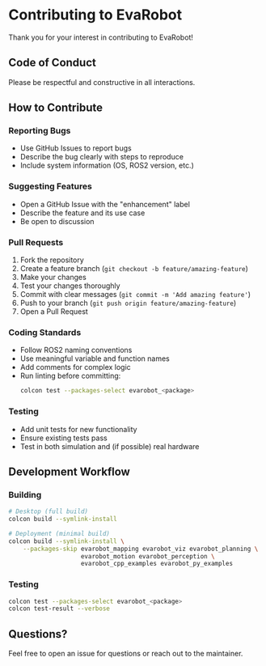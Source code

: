 # Contributing to EvaRobot

Thank you for your interest in contributing to EvaRobot!

## Code of Conduct

Please be respectful and constructive in all interactions.

## How to Contribute

### Reporting Bugs

- Use GitHub Issues to report bugs
- Describe the bug clearly with steps to reproduce
- Include system information (OS, ROS2 version, etc.)

### Suggesting Features

- Open a GitHub Issue with the "enhancement" label
- Describe the feature and its use case
- Be open to discussion

### Pull Requests

1. Fork the repository
2. Create a feature branch (`git checkout -b feature/amazing-feature`)
3. Make your changes
4. Test your changes thoroughly
5. Commit with clear messages (`git commit -m 'Add amazing feature'`)
6. Push to your branch (`git push origin feature/amazing-feature`)
7. Open a Pull Request

### Coding Standards

- Follow ROS2 naming conventions
- Use meaningful variable and function names
- Add comments for complex logic
- Run linting before committing:
  ```bash
  colcon test --packages-select evarobot_<package>
  ```

### Testing

- Add unit tests for new functionality
- Ensure existing tests pass
- Test in both simulation and (if possible) real hardware

## Development Workflow

### Building

```bash
# Desktop (full build)
colcon build --symlink-install

# Deployment (minimal build)
colcon build --symlink-install \
    --packages-skip evarobot_mapping evarobot_viz evarobot_planning \
                    evarobot_motion evarobot_perception \
                    evarobot_cpp_examples evarobot_py_examples
```

### Testing

```bash
colcon test --packages-select evarobot_<package>
colcon test-result --verbose
```

## Questions?

Feel free to open an issue for questions or reach out to the maintainer.
